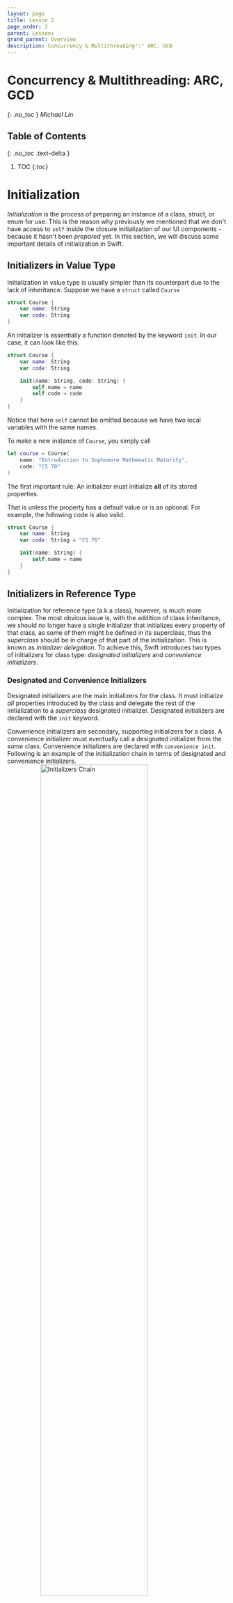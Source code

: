 ```yaml
---
layout: page
title: Lesson 2
page_order: 2
parent: Lessons
grand_parent: Overview
description: Concurrency & Multithreading":" ARC, GCD 
---
```

# Concurrency & Multithreading: ARC, GCD
{: .no_toc }
*Michael Lin*

## Table of Contents
{: .no_toc .text-delta }

1. TOC
{:toc}

# Initialization

*Initialization* is the process of preparing an instance of a class, struct, or enum for use. This is the reason why previously we mentioned that we don't have access to `self` inside the closure initialization of our UI components - because it hasn't been *prepared* yet. In this section, we will discuss some important details of initialization in Swift.

## Initializers in Value Type

Initialization in value type is usually simpler than its counterpart due to the lack of inheritance. Suppose we have a `struct` called `Course`
```swift
struct Course {
    var name: String
    var code: String
}
```
An initializer is essentially a function denoted by the keyword `init`. In our case, it can look like this.
```swift
struct Course {
    var name: String
    var code: String

    init(name: String, code: String) {
        self.name = name
        self.code = code
    }
}
```
Notice that here `self` cannot be omitted because we have two local variables with the same names.

To make a new instance of `Course`, you simply call

```swift
let course = Course(
    name: "Introduction to Sophomore Mathematic Maturity",
    code: "CS 70"
)
```

The first important rule: An initializer must initialize **all** of its stored properties.

That is unless the property has a default value or is an optional. For example, the following code is also valid.
```swift
struct Course {
    var name: String
    var code: String = "CS 70"

    init(name: String) {
        self.name = name
    }
}
```

## Initializers in Reference Type

Initialization for reference type (a.k.a class), however, is much more complex. The most obvious issue is, with the addition of class inheritance, we should no longer have a single initializer that initializes every property of that class, as some of them might be defined in its superclass, thus the *superclass* should be in charge of that part of the initialization. This is known as *initializer delegation*. To achieve this, Swift introduces two types of initializers for class type: *designated initializers* and *convenience initializers*.

### Designated and Convenience Initializers

Designated initializers are the main initializers for the class. It must initialize *all* properties introduced by the class and delegate the rest of the initialization to a *superclass* designated initializer. Designated initializers are declared with the `init` keyword.

Convenience initializers are secondary, supporting initializers for a class. A convenience initializer must eventually call a designated initializer from the *same* class. Convenience initializers are declared with `convenience init`. Following is an example of the initialization chain in terms of designated and convenience initializers.
<img src="https://docs.swift.org/swift-book/_images/initializerDelegation02_2x.png"
    alt="Initializers Chain"
    style="width: 70%; display: block; margin: auto;" />

In this more concrete example, we created a class `Person`, and another class `Student` which inherit from the `Person` class.
```swift
class Person {
    var id: String
    var name: String

    init(id: String, name: String) {
        self.id = id
        self.name = name
    }
}

class Student: Person {
    var year: Int

    init(withID id: String, name: String, year: Int) {
        self.year = year
        super.init(id: id, name: name)
    }
}
```
Note that in the `Student` initializer we initialize the property `self.year` before calling its superclass initializer.

However, there're valid use cases where we might have a *String* for `year` and it would be nice if our initializers can accept that as well. Without further complicating our designated initializer chain, we can use a convenience initializer to achieve this instead.

```swift
class Student: Person {
    var year: Int

    init(withID id: String, name: String, year: Int) {
        self.year = year
        super.init(id: id, name: name)
    }

    convenience init(withID id: String, name: String, year: String) {
        var yearNum = -1
        switch year {
        case "Freshman": yearNum = 1
        case "Sophomore": yearNum = 2
        case "Junior": yearNum = 3
        case "Senior": yearNum = 4
        default: yearNum = -1
        }
        
        self.init(withID: id, name: name, year: yearNum)
    }
}
```

and you might recall that we can further simplify this with enumerations.

```swift
class Student: Person {

    enum Year: String, CaseIterable {
        case freshman
        case sophomore
        case junior
        case senior
    }
    
    var year: Int

    init(withID id: String, name: String, year: Int) {
        self.year = year
        super.init(id: id, name: name)
    }
    
    convenience init?(withID id: String, name: String, year: String) {
        guard let year = Year(rawValue: year.lowercased()) else { return nil }
        guard let yearNum = Year.allCases.lastIndex(of: year) else { return nil }
        
        self.init(withID: id, name: name, year: yearNum)
    }
}
```

The `?` in `convenience init?` indicates that it is a *failable initializer*, which handles the case where the String passed in cannot be synthesized into a `Student.Year` instance.

### Two-Phase Initialization

Class initialization is carried out in a *two-phase process*. In the first phase, Swift works its way up the initializers chain and initializes every stored property. After that's done, in the second phase, the runtime returns back from the top of the chain, and each initializer is given the opportunity to customize its stored properties even further before the instance is returned.

```swift
init(withID id: String, name: String, year: Int) {
    /* First Phase */
    self.year = year
    super.init(id: id, name: name)
    
    /* Second Phase*/
}

convenience init?(withID id: String, name: String, year: String) {
    /* First Phase */
    guard let year = Year(rawValue: year.lowercased()) else { return nil }
    guard let yearNum = Year.allCases.lastIndex(of: year) else { return nil }
    
    self.init(withID: id, name: name, year: yearNum)
    /* Second Phase*/
}
```

The biggest difference between the two phases is the availability of `self`. In the first phase, the use of `self` is very limited, and can only be used inside the designated initializers to assign value to a stored property introduced in the class. For example, the following use of `self` is not allowed even if it might seem harmless.

```swift
convenience init?(withID id: String, name: String, year: String) {
    /* ... */
    self.year = yearNum
    self.init(withID: id, name: name, year: yearNum)
}
```

In the second phase, these restrictions are removed and you can alter property values and even call instance methods using `self`.

The reason behind this is to prevent property values from being used before they are initialized, while still giving flexibility to the initialization process.


# Automatic Reference Counting
You can think of *Automatic Reference Counting* (ARC) as the garbage collector in Swift. It is a framework used to track and manage the memory of your App. 

As you may already know by now, classes in Swift are passed by reference. That means when you initialize a class instance, the runtime allocates a chunk of memory in a special location known as *heap*, and returns to you a reference pointing to that chunk of memory. You can duplicate or move or pass that pointer around any way you like, but the physical instance of the class is always going to be in the same location in memory. This helps keep passing class instances lightweight as it only involves copying the pointers. 

However, when there's no reference pointing to that instance, the instance becomes unusable and needs to be released from memory, because otherwise they would just slowly build up until our memory is full. You will learn more about this in CS 61C.

Therefore, ARC was introduced to be aware of the number of references pointing to each class instance and release it when the reference count reaches zero.

## Reference Cycle

However, this does create a problem. Consider the following classes
```swift
class Foo {
    var bar: Bar?
    init() { self.bar = Bar(foo: self) }
}

class Bar {
    var foo: Foo
    init(foo: Foo) { self.foo = foo }
}

var foo: Foo? = Foo()
foo = nil
```
The variable `bar` is declared as optional because it has to be initialized in phase two rather than phase one.

You will notice that once initialized, `foo` holds a reference to a `Bar` instance, which also has a reference to `foo`. Then when we discard the reference to `foo` by saying `foo = nil`, the Foo and Bar instances will still have one reference pointing to each other. As a result, they will never be collected by the ARC despite that there's technically no way for us to use the two instances anymore. This is known as a *reference cycle* and is a terrible, terrible programming practice.
<img src="https://miro.medium.com/max/1200/1*vcxS3Q1sR1ylrb1a7308dw.png"
    alt="Reference Cycle"
    style="width: 90%; display: block; margin: auto;" />


## Strong and Weak References

So how do we solve this? Fortunately, it is relatively straightforward, we just have to be careful. It turns out that ARC keeps track of two kinds of references: *strong references* and *weak references*. When it counts, it **only** counts the strong references to determine whether to deinitialize an instance. Our regular variables use strong references by default, and we need to explicitly declare them using the `weak` keyword if we are going to use weak references.

```swift
class Foo {
    var bar: Bar?
    init() { self.bar = Bar(foo: self) }
}

class Bar {
    weak var foo: Foo?
    init(foo: Foo) { self.foo = foo }
}

var foo: Foo? = Foo()
foo = nil
```

When we run `foo = nil`, the instance `foo` will have zero strong reference, so it will be deinitialized first. After that, without the `bar` variable in `foo` pointing to `bar`, the `bar` instance will also have zero strong reference, causing it to be collected as well.

However, there is one little side effect: because the variable using weak reference can not guarantee to be pointing to a valid instance, it has to be declared as an optional.

# Grand Central Dispatch

Everything we've learned so far is executed linearly in a place known as the *main thread*. The name *thread* comes from the fact that instructions are lined up to be executed one by one, and the previous line has to finish in order for the program to move on to the next line. This is oftentimes preferable as our next line may be dependent on the results of the previous lines. The *main thread* is used for all UI updates such as the scrolling effect of the collection view in *Pokédex*.

However, if an instruction takes too long to execute, the entire thread would just freeze. This is known as *blocking*. Blocking can be a big issue when you are executing an expensive operation or during a network request. Since these operations may take a long time to finish, if we do it on the *main thread*, our UI would be completely unresponsive during that time.

```swift
guard let url = URL(string: "image_source_url") else { return }
guard let data = try? Data(contentsOf: url) else { return }
cell.imageView.image = UIImage(data: data)
```

Above is a naive way of loading a remote image into the cell. If you try this with your collection view cells in Pokédex, you should see your app getting "choppy" when scrolling - they are the effect of fetching data on the main queue.

The solution (at least a part of it) is the *Grand Central Dispatch* (GCD), a framework that facilitates multithreading in Swift and Objective-C. 

<img src="https://cdn.arstechnica.net/wp-content/uploads/2009/09/grandcentral1.png"
    alt="Reference Cycle"
    style="width: 300px; display: block; margin: auto;" />

In other languages you might've learned such as Python or Java, programmers typically have to spawn in and manage these threads themselves. But spawning new threads on the run is expensive, and managing them can be quite tricky and tedious (see [this](https://developer.apple.com/library/archive/documentation/Cocoa/Conceptual/Multithreading/CreatingThreads/CreatingThreads.html) prehistoric doc). Therefore, the engineers at Apple developed a solution using a centralized dispatch system, and here is a simplified version of how it works:

Instead of spawning the threads ourselves, they are created and managed by the framework. In return, GCD gives us access to two types of globally available dispatch queues: the main queue and the global queues. So whenever we need to run a task, we send it to one of the queues, and it will then dispatch it to the appropriate threads. You can create your own dispatch queue if you want, but we will not get into that in this lesson.

## Main Dispatch Queue

The main dispatch queue is a globally available serial queue that executes tasks on the application’s main thread. It is a *serial queue*, meaning that all tasks will be executed in the order in which they were added to the queue. This is where all of our code is executed by default. All UI-related code must happen on this thread, so as we said, you want to be careful not to block your main queue with time-expensive tasks. You can access the main queue using `DispatchQueue.main`.

## Global Dispatch Queues

Unlike the main queue which is backed by only one queue and one thread, there're four predefined global queues available to use, and each of them manages a set of threads. Global queues are *concurrent queues*, meaning that even though tasks are still started in the order in which they were added to the queue, the queue can execute multiple tasks at once.

The four predefined global queues are identified by their *Quality of Service* (QoS), and can be accessed by calling `DispatchQueue.global(qos:)`. GCD uses QoS to adjust tasks priority and maintains a balance between performance and energy efficiency. The four QoS identifiers are:

- `.userInteractive`: Tasks related to interacting with the user, such as operating on the main thread or refreshing the UI. If the operation doesn't happen quickly, the user interface may appear frozen. This QoS class has the highest priority among the four.
- `.userInitiated`: Tasks that the user initiated and requires immediate results, such as opening a saved document. Tasks in `.userInteractive` and `.userInitiated` should always be almost instantaneous.
- `.utility`: Tasks that may take some time to complete (a few seconds to a few minutes). An example would be downloading data from a remote source.
- `.background`: Tasks that operate in the background and aren't visible to the user, such as indexing, synchronizing, and backups. 

## Async vs. Sync

When sending tasks to a dispatch queue, you can choose whether the tasks are executed *synchronously* or *asynchronously* with respect to the **caller**. 

This video will walk you through the difference between sync and async using an example of loading a `UIImage`

<div style="width: 90%; margin: auto;">
<iframe width="90%" height="315" src="https://www.youtube.com/embed/5V90-TzPdqU" frameborder="0" allow="accelerometer; autoplay; clipboard-write; encrypted-media; gyroscope; picture-in-picture" allowfullscreen></iframe>
</div>
